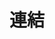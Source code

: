 ---
title: 連結
links:
  - title: Facebook
    website: https://www.facebook.com/userwei
    image: facebook.png
  - title: GitHub
    website: https://github.com/chou-ting-wei/
    image: https://github.githubassets.com/images/modules/logos_page/GitHub-Mark.png
menu:
    main: 
        name: 連結
        weight: -50
        params:
            icon: link
readingTime: false
license: false
comments: false
---